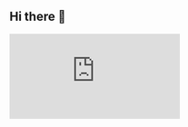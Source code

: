 ## Hi there 👋

<!--
**rinojsajum/rinojsajum** is a ✨ _special_ ✨ repository because its `README.md` (this file) appears on your GitHub profile.

Here are some ideas to get you started:

- 🔭 I’m currently working on ...
- 🌱 I’m currently learning ...
- 👯 I’m looking to collaborate on ...
- 🤔 I’m looking for help with ...
- 💬 Ask me about ...
- 📫 How to reach me: ...
- 😄 Pronouns: ...
- ⚡ Fun fact: ...
-->
<!--
<div align="center">
  <img src="https://rinojsajum.github.io/gittree/embed.html?user=rinojsajum" 
       alt="My GitHub Contribution Tree" 
       width="600" 
       height="400"/>
</div>
-->

![Profile Card](https://rinojsajum.github.io/gittree/embed.html?user=rinojsajum)
